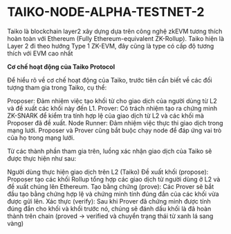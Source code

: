 # TAIKO-NODE-ALPHA-TESTNET-2
Taiko là blockchain layer2 xây dựng dựa trên công nghệ zkEVM tương thích hoàn toàn với Ethereum (Fully Ethereum-equivalent ZK-Rollup). Taiko hiện là Layer 2 đi theo hướng Type 1 ZK-EVM, đây cũng là type có cấp độ tương thích với EVM cao nhất

**Cơ chế hoạt động của Taiko Protocol**

Để hiểu rõ về cơ chế hoạt động của Taiko, trước tiên cần biết về các đối tượng tham gia trong Taiko, cụ thể: 

Proposer: Đảm nhiệm việc tạo khối từ cho giao dịch của người dùng từ L2 và đề xuất các khối này đến L1. 
Prover: Có trách nhiệm tạo ra chứng minh ZK-SNARK để kiểm tra tính hợp lệ của giao dịch từ L2 và các khối mà Proposer đã đề xuất. 
Node Runner: Đảm nhiệm việc thực thi giao dịch trong mạng lưới. Proposer và Prover cũng bắt buộc chạy node để đáp ứng vai trò của họ trong mạng lưới. 

Từ các thành phần tham gia trên, luồng xác nhận giao dịch của Taiko sẽ được thực hiện như sau: 

Người dùng thực hiện giao dịch trên L2 (Taiko)
Đề xuất khối (propose): Proposer tạo các khối Rollup tổng hợp các giao dịch từ người dùng ở L2 và đề xuất chúng lên Ethereum. 
Tạo bằng chứng (prove): Các Prover sẽ bắt đầu tạo bằng chứng hợp lệ và chứng minh tính đúng đắn của các khối vừa được gửi lên. 
Xác thực (verify): Sau khi Prover đã chứng minh được tính đúng đắn cho khối và khối trước nó, chúng sẽ đánh dấu khối là đã hoàn thành trên chain (proved → verified và chuyển trạng thái từ xanh lá sang vàng) 
